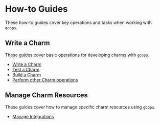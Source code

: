 # How-to Guides

These how-to guides cover key operations and tasks when working with `goops`.

## Write a Charm

These guides cover basic operations for developing charms with `goops`.

- [Write a Charm](write_a_charm.md)
- [Test a Charm](test_a_charm.md)
- [Build a Charm](build_a_charm.md)
- [Perform other Charm operations](perform_other_charm_operations.md)

## Manage Charm Resources

These guides cover how to manage specific charm resources using `goops`.

- [Manage Integrations](manage_integrations.md)
